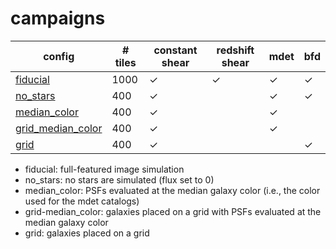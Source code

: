 # campaigns

| config | # tiles | constant shear | redshift shear | mdet | bfd |
|---|---|---|---|---|---|
| [fiducial](fiducial.yaml) | 1000 | ✓ | ✓ | ✓ | ✓ |
| [no_stars](no_stars.yaml) | 400 | ✓ | | ✓ | ✓ |
| [median_color](median_color.yaml) | 400 | ✓ | | ✓ | |
| [grid_median_color](grid_median_color.yaml) | 400 | ✓ | | ✓ | |
| [grid](grid.yaml) | 400 | ✓ | | | ✓ |

- fiducial: full-featured image simulation
- no_stars: no stars are simulated (flux set to 0)
- median_color: PSFs evaluated at the median galaxy color (i.e., the color used for the mdet catalogs)
- grid-median_color: galaxies placed on a grid with PSFs evaluated at the median galaxy color
- grid: galaxies placed on a grid
